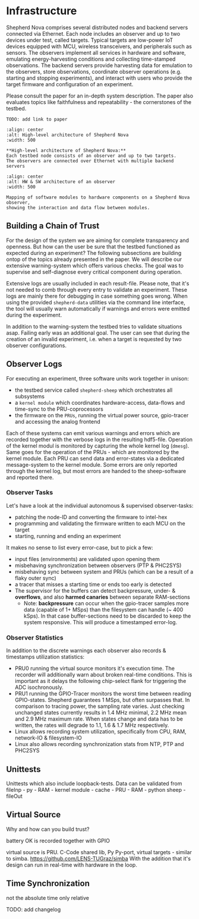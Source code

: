# Infrastructure

Shepherd Nova comprises several distributed nodes and backend servers connected via Ethernet.
Each node includes an observer and up to two devices under test, called targets.
Typical targets are low-power IoT devices equipped with MCU, wireless transceivers, and peripherals such as sensors.
The observers implement all services in hardware and software, emulating energy-harvesting conditions and collecting time-stamped observations.
The backend servers provide harvesting data for emulation to the observers, store observations, coordinate observer operations (e.g. starting and stopping experiments), and interact with users who provide the target firmware and configuration of an experiment.

Please consult the paper for an in-depth system description.
The paper also evaluates topics like faithfulness and repeatability - the cornerstones of the testbed.

```{attention}
TODO: add link to paper
```

```{figure} /media/testbed_sys_overview.svg
:align: center
:alt: High-level architecture of Shepherd Nova
:width: 500

**High-level architecture of Shepherd Nova:**
Each testbed node consists of an observer and up to two targets. 
The observers are connected over Ethernet with multiple backend servers
```

```{figure} /media/testbed_sys_observer.svg
:align: center
:alt: HW & SW architecture of an observer
:width: 500

Mapping of software modules to hardware components on a Shepherd Nova observer, 
showing the interaction and data flow between modules.
```

## Building a Chain of Trust

For the design of the system we are aiming for complete transparency and openness. 
But how can the user be sure that the testbed functioned as expected during an experiment?
The following subsections are building ontop of the topics already presented in the paper.
We will describe our extensive warning-system which offers various checks.
The goal was to supervise and self-diagnose every critical component during operation.

Extensive logs are usually included in each result-file.
Please note, that it's not needed to comb through every entry to validate an experiment.
These logs are mainly there for debugging in case something goes wrong.
When using the provided `shepherd-data` utilities via the command line interface, the tool will usually warn automatically if warnings and errors were emitted during the experiment.

In addition to the warning-system the testbed tries to validate situations asap.
Failing early was an additional goal.
The user can see that during the creation of an invalid experiment, i.e. when a target is requested by two observer configurations.

## Observer Logs

For executing an experiment, three software units work together in unison:

- the testbed service called `shepherd-sheep` which orchestrates all subsystems
- a `kernel module` which coordinates hardware-access, data-flows and time-sync to the PRU-coprocessors
- the firmware on the `PRUs`, running the virtual power source, gpio-tracer and accessing the analog frontend

Each of these systems can emit various warnings and errors which are recorded together with the verbose logs in the resulting hdf5-file.
Operation of the kernel modul is monitored by capturing the whole kernel log (`dmesg`).
Same goes for the operation of the PRUs - which are monitored by the kernel module. 
Each PRU can send data and error-states via a dedicated message-system to the kernel module.
Some errors are only reported through the kernel log, but most errors are handed to the sheep-software and reported there.

### Observer Tasks

Let's have a look at the individual autonomous & supervised observer-tasks:

- patching the node-ID and converting the firmware to intel-hex
- programming and validating the firmware written to each MCU on the target
- starting, running and ending an experiment

It makes no sense to list every error-case, but to pick a few:

- input files (environments) are validated upon opening them
- misbehaving synchronization between observers (PTP & PHC2SYS)
- misbehaving sync between system and PRUs (which can be a result of a flaky outer sync)
- a tracer that misses a starting time or ends too early is detected
- The supervisor for the buffers can detect backpressure, under- & **overflows**, and also **harmed canaries** between separate RAM-sections
  - Note: **backpressure** can occur when the gpio-tracer samples more data (capable of 1+ MSps) than the filesystem can handle (~ 400 kSps). In that case buffer-sections need to be discarded to keep the system responsive. This will produce a timestamped error-log.

### Observer Statistics

In addition to the discrete warnings each observer also records & timestamps utilization statistics:

- PRU0 running the virtual source monitors it's execution time. The recorder will additionally warn about broken real-time conditions. This is important as it delays the following chip-select flank for triggering the ADC isochronously. 
- PRU1 running the GPIO-Tracer monitors the worst time between reading GPIO-states. Shepherd guarantees 1 MSps, but often surpasses that. In comparison to tracing power, the sampling rate varies. Just checking unchanged states currently results in 1.4 MHz minimal, 2.2 MHz mean and 2.9 MHz maximum rate. When states change and data has to be written, the rates will degrade to 1.1, 1.6 & 1.7 MHz respectively.
- Linux allows recording system utilization, specifically from CPU, RAM, network-IO & filesystem-IO
- Linux also allows recording synchronization stats from NTP, PTP and PHC2SYS

## Unittests

Unittests which also include loopback-tests. 
Data can be validated from fileInp - py - RAM - kernel module - cache - PRU - RAM - python sheep - fileOut

## Virtual Source

Why and how can you build trust?

battery OK is recorded together with GPIO 

virtual source is PRU. C-Code shared lib, Py
Py-port, virtual targets - similar to simba.
https://github.com/LENS-TUGraz/simba
With the addition that it's design can run in real-time with hardware in the loop.

## Time Synchronization

not the absolute time
only relative





TODO: add changelog


## 